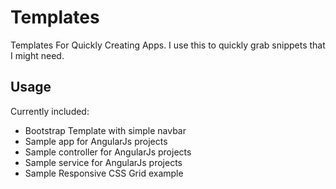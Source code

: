 # Templates
Templates For Quickly Creating Apps. 
I use this to quickly grab snippets that I might need.

## Usage
Currently included: 
  * Bootstrap Template with simple navbar
  * Sample app for AngularJs projects
  * Sample controller for AngularJs projects
  * Sample service for AngularJs projects
  * Sample Responsive CSS Grid example 
